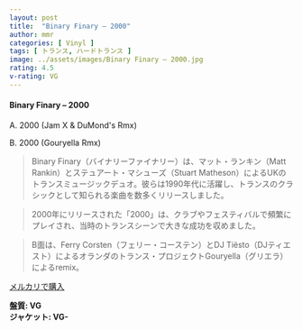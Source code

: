 ```yaml
---
layout: post
title:  "Binary Finary – 2000"
author: mmr
categories: [ Vinyl ]
tags: [ トランス, ハードトランス ]
image: ../assets/images/Binary Finary – 2000.jpg
rating: 4.5
v-rating: VG
---
```


#### Binary Finary – 2000

A. 2000 (Jam X & DuMond's Rmx)

B. 2000 (Gouryella Rmx)

> Binary Finary（バイナリーファイナリー）は、マット・ランキン（Matt Rankin）とステュアート・マシューズ（Stuart Matheson）によるUKのトランスミュージックデュオ。彼らは1990年代に活躍し、トランスのクラシックとして知られる楽曲を数多くリリースしました。

> 2000年にリリースされた「2000」は、クラブやフェスティバルで頻繁にプレイされ、当時のトランスシーンで大きな成功を収めました。

> B面は、Ferry Corsten（フェリー・コーステン）とDJ Tiësto（DJティエスト）によるオランダのトランス・プロジェクトGouryella（グリエラ）によるremix。


[メルカリで購入](https://jp.mercari.com/item/m82024222071)

<div class="mt-4 mb-4 d-flex align-items-center">
<strong class="mr-1">盤質: VG</strong>
</div>
<div class="mt-4 mb-4 d-flex align-items-center">
<strong class="mr-1">ジャケット: VG-</strong>
</div>
